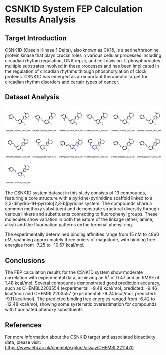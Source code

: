 # CSNK1D System FEP Calculation Results Analysis

## Target Introduction

CSNK1D (Casein Kinase 1 Delta), also known as CK1δ, is a serine/threonine protein kinase that plays crucial roles in various cellular processes including circadian rhythm regulation, DNA repair, and cell division. It phosphorylates multiple substrates involved in these processes and has been implicated in the regulation of circadian rhythms through phosphorylation of clock proteins. CSNK1D has emerged as an important therapeutic target for circadian rhythm disorders and certain types of cancer.

## Dataset Analysis

![Molecular structures of representative compounds](mol_grid.png)

The CSNK1D system dataset in this study consists of 13 compounds, featuring a core structure with a pyridine-pyrimidine scaffold linked to a 2,3-dihydro-1H-pyrrolo[2,3-b]pyridine system. The compounds share a common methoxy substituent and demonstrate structural diversity through various linkers and substituents connecting to fluorophenyl groups. These molecules show variation in both the nature of the linkage (ether, amine, alkyl) and the fluorination patterns on the terminal phenyl ring.

The experimentally determined binding affinities range from 15 nM to 4860 nM, spanning approximately three orders of magnitude, with binding free energies from -7.25 to -10.67 kcal/mol.

## Conclusions

The FEP calculation results for the CSNK1D system show moderate correlation with experimental data, achieving an R² of 0.47 and an RMSE of 1.48 kcal/mol. Several compounds demonstrated good prediction accuracy, such as CHEMBL2203554 (experimental: -9.48 kcal/mol, predicted: -9.46 kcal/mol) and CHEMBL2203557 (experimental: -9.24 kcal/mol, predicted: -9.11 kcal/mol). The predicted binding free energies ranged from -6.42 to -12.48 kcal/mol, showing some systematic overestimation for compounds with fluorinated phenoxy substituents.

## References

For more information about the CSNK1D target and associated bioactivity data, please visit:
https://www.ebi.ac.uk/chembl/explore/assay/CHEMBL2211470 
